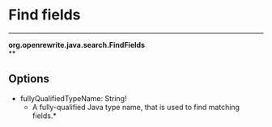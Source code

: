 # Find fields

---
**org.openrewrite.java.search.FindFields**  
**
## Options
- fullyQualifiedTypeName: String!
	- A fully-qualified Java type name, that is used to find matching fields.*
